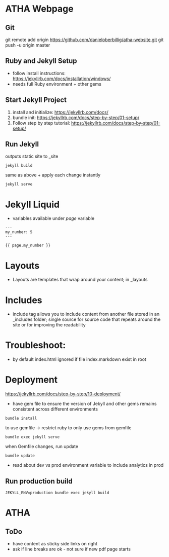 # ATHA Webpage

## Git
git remote add origin https://github.com/danieloberbillig/atha-website.git
git push -u origin master


## Ruby and Jekyll Setup
- follow install instructions: https://jekyllrb.com/docs/installation/windows/
- needs full Ruby environment + other gems

## Start Jekyll Project
1. install and initialize: https://jekyllrb.com/docs/
2. bundle init:  https://jekyllrb.com/docs/step-by-step/01-setup/
3. Follow step by step tutorial: https://jekyllrb.com/docs/step-by-step/01-setup/



## Run Jekyll

outputs static site to _site
```
jekyll build
```

same as above + apply each change instantly
```
jekyll serve
```



# Jekyll Liquid
- variables available under *page* variable
```
---
my_number: 5
---

{{ page.my_number }}
```


# Layouts
- Layouts are templates that wrap around your content; in _layouts

# Includes
- include tag allows you to include content from another file stored in an _includes folder; single source for source code that repeats around the site or for improving the readability


# Troubleshoot:
- by default index.html ignored if file index.markdown exist in root


# Deployment
https://jekyllrb.com/docs/step-by-step/10-deployment/
- have gem file to ensure the version of Jekyll and other gems remains consistent across different environments
```
bundle install
```

to use gemfile -> restrict ruby to only use gems from gemfile
```
bundle exec jekyll serve
```

when Gemfile changes, run update
```
bundle update
```

- read about dev vs prod environment variable to include analytics in prod



## Run production build
```
JEKYLL_ENV=production bundle exec jekyll build
```






# ATHA

## ToDo
- have content as sticky side links on right
- ask if line breaks are ok - not sure if new pdf page starts